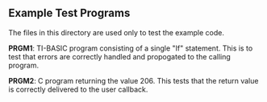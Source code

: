 ## Example Test Programs

The files in this directory are used only to test the example code.

**PRGM1**: TI-BASIC program consisting of a single "If" statement. This is to test
that errors are correctly handled and propogated to the calling program.

**PRGM2**: C program returning the value 206. This tests that the return value is
correctly delivered to the user callback.
